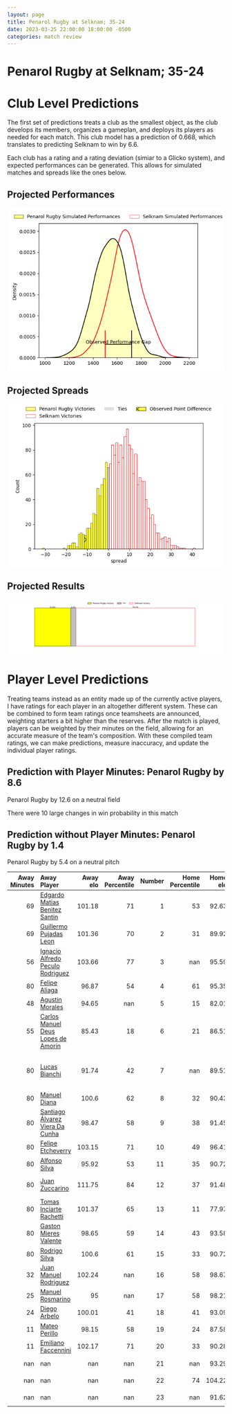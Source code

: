 ```yaml
---  
layout: page  
title: Penarol Rugby at Selknam; 35-24  
date: 2023-03-25 22:00:00 18:00:00 -0500  
categories: match review  
---
```

# Penarol Rugby at Selknam; 35-24

# Club Level Predictions


The first set of predictions treats a club as the smallest object, as the club develops its members, organizes a gameplan, and deploys its players as needed for each match. This club model has a prediction of 0.668, which translates to predicting Selknam to win by 6.6.

Each club has a rating and a rating deviation (simiar to a Glicko system), and expected performances can be generated. This allows for simulated matches and spreads like the ones below.
## Projected Performances


![Projected Performances](plots/performances_2023-03-25-Selknam-PenarolRugby.png)
## Projected Spreads


![Projected Spreads](plots/spreads_2023-03-25-Selknam-PenarolRugby.png)
## Projected Results


![Projected Results](plots/resultbar_2023-03-25-Selknam-PenarolRugby.png)
# Player Level Predictions


Treating teams instead as an entity made up of the currently active players, I have ratings for each player in an altogether different system. These can be combined to form team ratings once teamsheets are announced, weighting starters a bit higher than the reserves. After the match is played, players can be weighted by their minutes on the field, allowing for an accurate measure of the team's composition. With these compiled team ratings, we can make predictions, measure inaccuracy, and update the individual player ratings.
## Prediction with Player Minutes: Penarol Rugby by 8.6


Penarol Rugby by 12.6 on a neutral field

There were 10 large changes in win probability in this match
## Prediction without Player Minutes: Penarol Rugby by 1.4


Penarol Rugby by 5.4 on a neutral pitch



|   Away Minutes | Away Player                                                                                     |   Away elo |   Away Percentile |   Number |   Home Percentile |   Home elo | Home Player                                                                                     |   Home Minutes |
|---------------:|:------------------------------------------------------------------------------------------------|-----------:|------------------:|---------:|------------------:|-----------:|:------------------------------------------------------------------------------------------------|---------------:|
|             69 | [Edgardo Matias Benitez Santin](..//playerfiles//EdgardoMatiasBenitezSantin_cleaned.md)         |     101.18 |                71 |        1 |                53 |      92.63 | [Javier Carrasco](..//playerfiles//JavierCarrasco_cleaned.md)                                   |             57 |
|             69 | [Guillermo Pujadas Leon](..//playerfiles//GuillermoPujadasLeon_cleaned.md)                      |     101.36 |                70 |        2 |                31 |      89.92 | [Diego Escobar](..//playerfiles//DiegoEscobar_cleaned.md)                                       |             57 |
|             56 | [Ignacio Alfredo Peculo Rodriguez](..//playerfiles//IgnacioAlfredoPeculoRodriguez_cleaned.md)   |     103.66 |                77 |        3 |               nan |      95.59 | [Lucas Bordigoni](..//playerfiles//LucasBordigoni_cleaned.md)                                   |             50 |
|             80 | [Felipe Aliaga](..//playerfiles//FelipeAliaga_cleaned.md)                                       |      96.87 |                54 |        4 |                61 |      95.35 | [Santiago Pedrero](..//playerfiles//SantiagoPedrero_cleaned.md)                                 |             80 |
|             48 | [Agustin Morales](..//playerfiles//AgustinMorales_cleaned.md)                                   |      94.65 |               nan |        5 |                15 |      82.01 | [Javier Eissmann](..//playerfiles//JavierEissmann_cleaned.md)                                   |             51 |
|             55 | [Carlos Manuel Deus Lopes de Amorin](..//playerfiles//CarlosManuelDeusLopesdeAmorin_cleaned.md) |      85.43 |                18 |        6 |                21 |      86.51 | [Raimundo Martinez](..//playerfiles//RaimundoMartinez_cleaned.md)                               |             80 |
|             80 | [Lucas Bianchi](..//playerfiles//LucasBianchi_cleaned.md)                                       |      91.74 |                42 |        7 |               nan |      89.51 | [Thomas Hans Orchard Meyer-Rachner](..//playerfiles//ThomasHansOrchardMeyer-Rachner_cleaned.md) |             45 |
|             80 | [Manuel Diana](..//playerfiles//ManuelDiana_cleaned.md)                                         |     100.6  |                62 |        8 |                32 |      90.43 | [Ernesto Tchimino](..//playerfiles//ErnestoTchimino_cleaned.md)                                 |             76 |
|             80 | [Santiago Álvarez Viera Da Cunha](..//playerfiles//SantiagoÁlvarezVieraDaCunha_cleaned.md)      |      98.47 |                58 |        9 |                38 |      91.45 | [Lukas Carvallo](..//playerfiles//LukasCarvallo_cleaned.md)                                     |             76 |
|             80 | [Felipe Etcheverry](..//playerfiles//FelipeEtcheverry_cleaned.md)                               |     103.15 |                71 |       10 |                49 |      96.41 | [Rodrigo Fernandez](..//playerfiles//RodrigoFernandez_cleaned.md)                               |             80 |
|             80 | [Alfonso Silva](..//playerfiles//AlfonsoSilva_cleaned.md)                                       |      95.92 |                53 |       11 |                35 |      90.72 | [Matias Garafulic](..//playerfiles//MatiasGarafulic_cleaned.md)                                 |             80 |
|             80 | [Juan Zuccarino](..//playerfiles//JuanZuccarino_cleaned.md)                                     |     111.75 |                84 |       12 |                37 |      91.48 | [Jose Ignacio Larenas](..//playerfiles//JoseIgnacioLarenas_cleaned.md)                          |             80 |
|             80 | [Tomas Inciarte Rachetti](..//playerfiles//TomasInciarteRachetti_cleaned.md)                    |     101.37 |                65 |       13 |                11 |      77.97 | [Domingo Saavedra](..//playerfiles//DomingoSaavedra_cleaned.md)                                 |             73 |
|             80 | [Gaston Mieres Valente](..//playerfiles//GastonMieresValente_cleaned.md)                        |      98.65 |                59 |       14 |                43 |      93.58 | [Clemente Armstrong](..//playerfiles//ClementeArmstrong_cleaned.md)                             |             80 |
|             80 | [Rodrigo Silva](..//playerfiles//RodrigoSilva_cleaned.md)                                       |     100.6  |                61 |       15 |                33 |      90.72 | [Francisco Urroz](..//playerfiles//FranciscoUrroz_cleaned.md)                                   |             80 |
|             32 | [Juan Manuel Rodriguez](..//playerfiles//JuanManuelRodriguez_cleaned.md)                        |     102.24 |               nan |       16 |                58 |      98.67 | [Clemente Saavedra](..//playerfiles//ClementeSaavedra_cleaned.md)                               |             35 |
|             25 | [Manuel Rosmarino](..//playerfiles//ManuelRosmarino_cleaned.md)                                 |      95    |               nan |       17 |                58 |      98.21 | [Pablo Huete](..//playerfiles//PabloHuete_cleaned.md)                                           |             29 |
|             24 | [Diego Arbelo](..//playerfiles//DiegoArbelo_cleaned.md)                                         |     100.01 |                41 |       18 |                41 |      93.09 | [Salvador Lues](..//playerfiles//SalvadorLues_cleaned.md)                                       |             23 |
|             11 | [Mateo Perillo](..//playerfiles//MateoPerillo_cleaned.md)                                       |      98.15 |                58 |       19 |                24 |      87.58 | [Tomas Dussaillant](..//playerfiles//TomasDussaillant_cleaned.md)                               |             23 |
|             11 | [Emiliano Faccennini](..//playerfiles//EmilianoFaccennini_cleaned.md)                           |     102.17 |                71 |       20 |                33 |      90.28 | [Pablo Casas](..//playerfiles//PabloCasas_cleaned.md)                                           |              7 |
|            nan | nan                                                                                             |     nan    |               nan |       21 |               nan |      93.29 | [Jorge Delgado](..//playerfiles//JorgeDelgado_cleaned.md)                                       |              4 |
|            nan | nan                                                                                             |     nan    |               nan |       22 |                74 |     104.22 | [Benjamin Videla](..//playerfiles//BenjaminVidela_cleaned.md)                                   |              4 |
|            nan | nan                                                                                             |     nan    |               nan |       23 |               nan |      91.62 | [Vittorio Lastra](..//playerfiles//VittorioLastra_cleaned.md)                                   |             30 |


